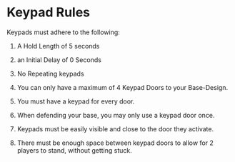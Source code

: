 # Keypad Rules

Keypads must adhere to the following:

1. A Hold Length of 5 seconds
2. an Initial Delay of 0 Seconds
3. No Repeating keypads



1. You can only have a maximum of 4 Keypad Doors to your Base-Design.
2. You must have a keypad for every door.
3. When defending your base, you may only use a keypad door once.
4. Keypads must be easily visible and close to the door they activate.
5. There must be enough space between keypad doors to allow for 2 players to stand, without getting stuck.

